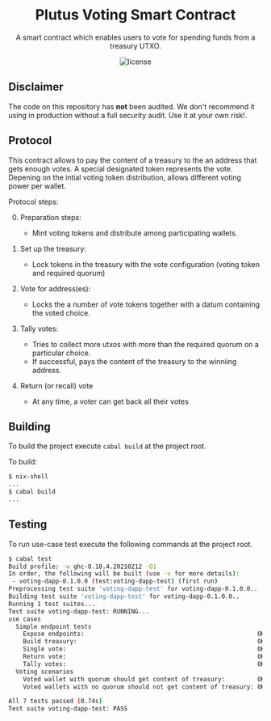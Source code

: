 <h1 align="center">
  Plutus Voting Smart Contract
</h1>
<p align="center">A smart contract which enables users to vote for spending funds from a treasury UTXO.</p>

<p align="center"><img src="https://img.shields.io/badge/license-mit-blue?style=for-the-badge&logo=none" alt="license" /></p>

## Disclaimer

The code on this repository has **not** been audited. We don't recommend it using in production without a full security audit. Use it at your own risk!.

## Protocol

This contract allows to pay the content of a treasury to the an address that gets enough votes.
A special designated token represents the vote. Depening on the intial voting token distribution, allows different voting power per wallet.

Protocol steps:

0. Preparation steps:
    - Mint voting tokens and distribute among participating wallets.

1. Set up the treasury:
    - Lock tokens in the treasury with the vote configuration (voting token and required quorum)

2. Vote for address(es):
    - Locks the a number of vote tokens together with a datum containing the voted choice.

3. Tally votes:
    - Tries to collect more utxos with more than the required quorum on a particular choice.
    - If successful, pays the content of the treasury to the winniing address.

4. Return (or recall) vote
    - At any time, a voter can get back all their votes

## Building

To build the project execute `cabal build` at the project root.

To build:

``` bash
$ nix-shell
...
$ cabal build
...
```

## Testing

To run use-case test execute the following commands at the project root.

``` bash
$ cabal test
Build profile: -w ghc-8.10.4.20210212 -O1
In order, the following will be built (use -v for more details):
 - voting-dapp-0.1.0.0 (test:voting-dapp-test) (first run)
Preprocessing test suite 'voting-dapp-test' for voting-dapp-0.1.0.0..
Building test suite 'voting-dapp-test' for voting-dapp-0.1.0.0..
Running 1 test suites...
Test suite voting-dapp-test: RUNNING...
use cases
  Simple endpoint tests
    Expose endpoints:                                                OK
    Build treasury:                                                  OK (0.02s)
    Single vote:                                                     OK (0.04s)
    Return vote:                                                     OK (0.08s)
    Tally votes:                                                     OK (0.12s)
  Voting scenarios
    Voted wallet with quorum should get content of treasury:         OK (0.30s)
    Voted wallets with no quorum should not get content of treasury: OK (0.17s)

All 7 tests passed (0.74s)
Test suite voting-dapp-test: PASS
```
